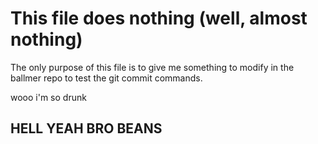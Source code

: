 # This file does nothing (well, almost nothing)

The only purpose of this file is to give me something to modify in the 
ballmer repo to test the git commit commands. 


wooo i'm so drunk
## HELL YEAH BRO BEANS
